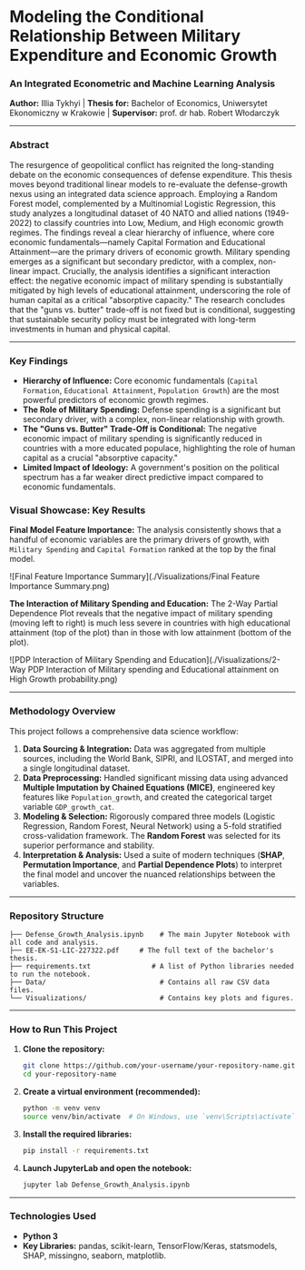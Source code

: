 # Modeling the Conditional Relationship Between Military Expenditure and Economic Growth

### An Integrated Econometric and Machine Learning Analysis

**Author:** Illia Tykhyi | **Thesis for:** Bachelor of Economics, Uniwersytet Ekonomiczny w Krakowie | **Supervisor:** prof. dr hab. Robert Włodarczyk

---

### Abstract

The resurgence of geopolitical conflict has reignited the long-standing debate on the economic consequences of defense expenditure. This thesis moves beyond traditional linear models to re-evaluate the defense-growth nexus using an integrated data science approach. Employing a Random Forest model, complemented by a Multinomial Logistic Regression, this study analyzes a longitudinal dataset of 40 NATO and allied nations (1949-2022) to classify countries into Low, Medium, and High economic growth regimes. The findings reveal a clear hierarchy of influence, where core economic fundamentals—namely Capital Formation and Educational Attainment—are the primary drivers of economic growth. Military spending emerges as a significant but secondary predictor, with a complex, non-linear impact. Crucially, the analysis identifies a significant interaction effect: the negative economic impact of military spending is substantially mitigated by high levels of educational attainment, underscoring the role of human capital as a critical "absorptive capacity." The research concludes that the "guns vs. butter" trade-off is not fixed but is conditional, suggesting that sustainable security policy must be integrated with long-term investments in human and physical capital.

---

### Key Findings

*   **Hierarchy of Influence:** Core economic fundamentals (`Capital Formation`, `Educational Attainment`, `Population Growth`) are the most powerful predictors of economic growth regimes.
*   **The Role of Military Spending:** Defense spending is a significant but secondary driver, with a complex, non-linear relationship with growth.
*   **The "Guns vs. Butter" Trade-Off is Conditional:** The negative economic impact of military spending is significantly reduced in countries with a more educated populace, highlighting the role of human capital as a crucial "absorptive capacity."
*   **Limited Impact of Ideology:** A government's position on the political spectrum has a far weaker direct predictive impact compared to economic fundamentals.

### Visual Showcase: Key Results

**Final Model Feature Importance:** The analysis consistently shows that a handful of economic variables are the primary drivers of growth, with `Military Spending` and `Capital Formation` ranked at the top by the final model.

![Final Feature Importance Summary](./Visualizations/Final Feature Importance Summary.png)

**The Interaction of Military Spending and Education:** The 2-Way Partial Dependence Plot reveals that the negative impact of military spending (moving left to right) is much less severe in countries with high educational attainment (top of the plot) than in those with low attainment (bottom of the plot).

![PDP Interaction of Military Spending and Education](./Visualizations/2-Way PDP Interaction of Military spending and Educational attainment on High Growth probability.png)

---

### Methodology Overview

This project follows a comprehensive data science workflow:

1.  **Data Sourcing & Integration:** Data was aggregated from multiple sources, including the World Bank, SIPRI, and ILOSTAT, and merged into a single longitudinal dataset.
2.  **Data Preprocessing:** Handled significant missing data using advanced **Multiple Imputation by Chained Equations (MICE)**, engineered key features like `Population_growth`, and created the categorical target variable `GDP_growth_cat`.
3.  **Modeling & Selection:** Rigorously compared three models (Logistic Regression, Random Forest, Neural Network) using a 5-fold stratified cross-validation framework. The **Random Forest** was selected for its superior performance and stability.
4.  **Interpretation & Analysis:** Used a suite of modern techniques (**SHAP**, **Permutation Importance**, and **Partial Dependence Plots**) to interpret the final model and uncover the nuanced relationships between the variables.

---

### Repository Structure

```
├── Defense_Growth_Analysis.ipynb    # The main Jupyter Notebook with all code and analysis.
├── EE-EK-S1-LIC-227322.pdf     # The full text of the bachelor's thesis.
├── requirements.txt               # A list of Python libraries needed to run the notebook.
├── Data/                            # Contains all raw CSV data files.
└── Visualizations/                  # Contains key plots and figures.
```

---

### How to Run This Project

1.  **Clone the repository:**
    ```bash
    git clone https://github.com/your-username/your-repository-name.git
    cd your-repository-name
    ```
2.  **Create a virtual environment (recommended):**
    ```bash
    python -m venv venv
    source venv/bin/activate  # On Windows, use `venv\Scripts\activate`
    ```
3.  **Install the required libraries:**
    ```bash
    pip install -r requirements.txt
    ```
4.  **Launch JupyterLab and open the notebook:**
    ```bash
    jupyter lab Defense_Growth_Analysis.ipynb
    ```

---

### Technologies Used

*   **Python 3**
*   **Key Libraries:** pandas, scikit-learn, TensorFlow/Keras, statsmodels, SHAP, missingno, seaborn, matplotlib.

